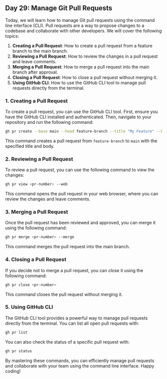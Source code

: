 ## Day 29: Manage Git Pull Requests

Today, we will learn how to manage Git pull requests using the command line interface (CLI). Pull requests are a way to propose changes to a codebase and collaborate with other developers. We will cover the following topics:

1. **Creating a Pull Request**: How to create a pull request from a feature branch to the main branch.
2. **Reviewing a Pull Request**: How to review the changes in a pull request and leave comments.
3. **Merging a Pull Request**: How to merge a pull request into the main branch after approval.
4. **Closing a Pull Request**: How to close a pull request without merging it.
5. **Using GitHub CLI**: How to use the GitHub CLI tool to manage pull requests directly from the terminal.
### 1. Creating a Pull Request
To create a pull request, you can use the GitHub CLI tool. First, ensure you have the GitHub CLI installed and authenticated. Then, navigate to your repository and run the following command:

```bash
gh pr create --base main --head feature-branch --title "My Feature" --body "This pull request adds a new feature."
```
This command creates a pull request from `feature-branch` to `main` with the specified title and body.
### 2. Reviewing a Pull Request
To review a pull request, you can use the following command to view the changes:
```bash
gh pr view <pr-number> --web
```
This command opens the pull request in your web browser, where you can review the changes and leave comments.
### 3. Merging a Pull Request
Once the pull request has been reviewed and approved, you can merge it using the following command:
```bash
gh pr merge <pr-number> --merge
```
This command merges the pull request into the main branch.
### 4. Closing a Pull Request
If you decide not to merge a pull request, you can close it using the following command:
```bash
gh pr close <pr-number>
```
This command closes the pull request without merging it.
### 5. Using GitHub CLI
The GitHub CLI tool provides a powerful way to manage pull requests directly from the terminal. You can list all open pull requests with:
```bash
gh pr list
```
You can also check the status of a specific pull request with:
```bash
gh pr status
```
By mastering these commands, you can efficiently manage pull requests and collaborate with your team using the command line interface. Happy coding!